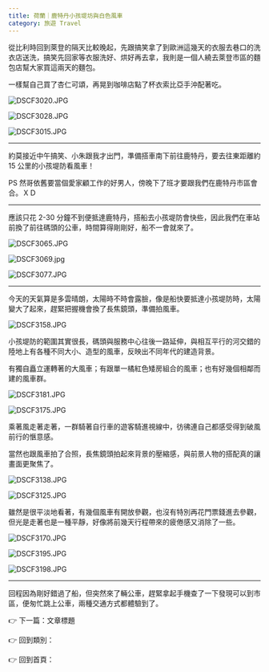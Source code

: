 ```yaml
---
title: 荷蘭｜鹿特丹小孩堤坊與白色風車
category: 旅遊 Travel
---
```

從比利時回到萊登的隔天比較晚起，先跟搞笑拿了到歐洲這幾天的衣服去巷口的洗衣店送洗，搞笑先回家等衣服洗好、烘好再去拿，我則是一個人繞去萊登市區的麵包店幫大家買這兩天的麵包。

一樣幫自己買了杏仁可頌，再晃到咖啡店點了杯衣索比亞手沖配著吃。

![DSCF3020.JPG](https://prod-files-secure.s3.us-west-2.amazonaws.com/6c4174d3-0d17-4358-800b-9c4f2f792e06/f6f3066f-5c0b-41a3-922e-3874c748ccb5/DSCF3020.jpg)

![DSCF3028.JPG](https://prod-files-secure.s3.us-west-2.amazonaws.com/6c4174d3-0d17-4358-800b-9c4f2f792e06/fa899a0f-b25a-40d1-af0f-efa01103c71e/DSCF3028.jpg)

![DSCF3015.JPG](https://prod-files-secure.s3.us-west-2.amazonaws.com/6c4174d3-0d17-4358-800b-9c4f2f792e06/01f252c4-ee2c-4480-8c51-f5f4ac14d29f/DSCF3015.jpg)

- - -

約莫接近中午搞笑、小朱跟我才出門，準備搭車南下前往鹿特丹，要去往東距離約 15 公里的小孩堤防看風車！

PS 然哥依舊要當個愛家顧工作的好男人，傍晚下了班才要跟我們在鹿特丹市區會合。ＸＤ

- - -

應該只花 2-30 分鐘不到便抵達鹿特丹，搭船去小孩堤防會快些，因此我們在車站前換了前往碼頭的公車，時間算得剛剛好，船不一會就來了。

![DSCF3065.JPG](https://prod-files-secure.s3.us-west-2.amazonaws.com/6c4174d3-0d17-4358-800b-9c4f2f792e06/82cd52c1-6d87-4ca2-b602-94ffa5f35300/DSCF3065.jpg)

![DSCF3069.jpg](https://prod-files-secure.s3.us-west-2.amazonaws.com/6c4174d3-0d17-4358-800b-9c4f2f792e06/f2a1b630-724c-4946-8b9b-2e09307d03fe/DSCF3069.jpg)

![DSCF3077.JPG](https://prod-files-secure.s3.us-west-2.amazonaws.com/6c4174d3-0d17-4358-800b-9c4f2f792e06/f36a4064-5d35-43f2-a3cc-920a59e0981d/DSCF3077.jpg)

- - -

今天的天氣算是多雲晴朗，太陽時不時會露臉，像是船快要抵達小孩堤防時，太陽變大了起來，趕緊把握機會換了長焦鏡頭，準備拍風車。

![DSCF3158.JPG](https://prod-files-secure.s3.us-west-2.amazonaws.com/6c4174d3-0d17-4358-800b-9c4f2f792e06/fc3f46c4-6f3d-43d6-bce0-5ae904f13382/DSCF3158.jpg)

小孩堤防的範圍其實很長，碼頭與服務中心往後一路延伸，與相互平行的河交錯的陸地上有各種不同大小、造型的風車，反映出不同年代的建造背景。

有獨自矗立運轉著的大風車；有跟單一橘紅色矮房組合的風車；也有好幾個相鄰而建的風車群。

![DSCF3181.JPG](https://prod-files-secure.s3.us-west-2.amazonaws.com/6c4174d3-0d17-4358-800b-9c4f2f792e06/ff50520a-d7a9-45f7-8333-ad8f70817d6f/DSCF3181.jpg)

![DSCF3175.JPG](https://prod-files-secure.s3.us-west-2.amazonaws.com/6c4174d3-0d17-4358-800b-9c4f2f792e06/396cc9bd-636a-4ba1-b5ca-cd22e468a3c8/DSCF3175.jpg)

乘著風走著走著，一群騎著自行車的遊客騎進視線中，彷彿連自己都感受得到破風前行的愜意感。

當然也跟風車拍了合照，長焦鏡頭拍起來背景的壓縮感，與前景人物的搭配真的讓畫面更聚焦了。

![DSCF3138.JPG](https://prod-files-secure.s3.us-west-2.amazonaws.com/6c4174d3-0d17-4358-800b-9c4f2f792e06/5622120d-4a2d-4a0f-a438-11acdda6792a/DSCF3138.jpg)

![DSCF3125.JPG](https://prod-files-secure.s3.us-west-2.amazonaws.com/6c4174d3-0d17-4358-800b-9c4f2f792e06/2f42a711-3a60-4bc5-9d5e-0c13ab35dbca/DSCF3125.jpg)

雖然是很平淡地看著，有幾個風車有開放參觀，也沒有特別再花門票錢進去參觀，但光是走著也是一種平靜，好像將前幾天行程帶來的疲倦感又消除了一些。

![DSCF3170.JPG](https://prod-files-secure.s3.us-west-2.amazonaws.com/6c4174d3-0d17-4358-800b-9c4f2f792e06/3cd39e3e-8214-4211-b147-1753f1d9cc79/DSCF3170.jpg)

![DSCF3195.JPG](https://prod-files-secure.s3.us-west-2.amazonaws.com/6c4174d3-0d17-4358-800b-9c4f2f792e06/4beb3a78-3d11-4feb-bf18-d85dd3058654/DSCF3195.jpg)

![DSCF3198.JPG](https://prod-files-secure.s3.us-west-2.amazonaws.com/6c4174d3-0d17-4358-800b-9c4f2f792e06/0dced96b-4256-460a-9cb1-c856678d06ca/DSCF3198.jpg)

- - -

回程因為剛好錯過了船，但突然來了輛公車，趕緊拿起手機查了一下發現可以到市區，便匆忙跳上公車，兩種交通方式都體驗到了。

👉 下一篇：文章標題

👉 回到類別：

👉 回到首頁：

<!-- notionvc: d2ba3f20-bca2-4340-a67e-059490a47b85 -->